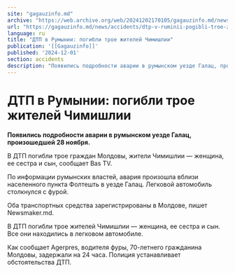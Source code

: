 ```yaml
---
site: "gagauzinfo.md"
archive: "https://web.archive.org/web/20241202170105/gagauzinfo.md/news/accidents/dtp-v-ruminii-pogibli-troe-zhitelei-chimishlii"
url: "https://gagauzinfo.md/news/accidents/dtp-v-ruminii-pogibli-troe-zhitelei-chimishlii"
language: ru
title: "ДТП в Румынии: погибли трое жителей Чимишлии"
publication: '[[Gagauzinfo]]'
published: '2024-12-01'
section: accidents
description: "Появились подробности аварии в румынском уезде Галац, произошедшей 28 ноября."
---
```


# ДТП в Румынии: погибли трое жителей Чимишлии

**Появились подробности аварии в румынском уезде Галац, произошедшей 28 ноября.**

В ДТП погибли трое граждан Молдовы, жители Чимишлии — женщина, ее сестра и сын, сообщает Bas TV.

По информации румынских властей, авария произошла вблизи населенного пункта Фолтешть в уезде Галац. Легковой автомобиль столкнулся с фурой.

Оба транспортных средства зарегистрированы в Молдове, пишет Newsmaker.md.

В ДТП погибли трое жителей Чимишлии — женщина, ее сестра и сын. Все они находились в легковом автомобиле.

Как сообщает Agerpres, водителя фуры, 70-летнего гражданина Молдовы, задержали на 24 часа. Полиция устанавливает обстоятельства ДТП.